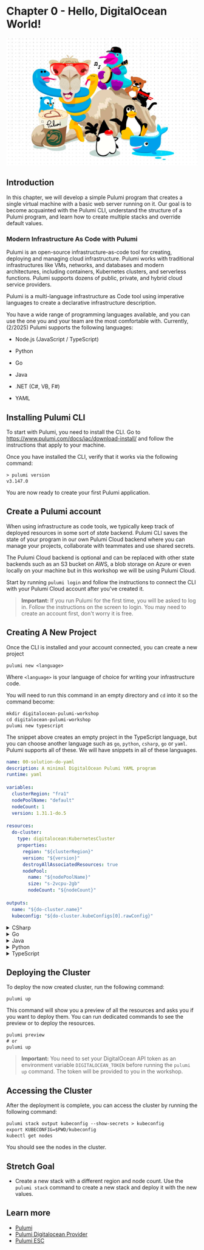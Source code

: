 # Chapter 0 - Hello, DigitalOcean World!

<img src="docs/static/media/chap0.png">

## Introduction

In this chapter, we will develop a simple Pulumi program that creates a single virtual machine with a basic web server
running on it. Our goal is to become acquainted with the Pulumi CLI, understand the structure of a Pulumi program, and
learn how to create multiple stacks and override default values.

### Modern Infrastructure As Code with Pulumi

Pulumi is an open-source infrastructure-as-code tool for creating, deploying and managing cloud
infrastructure. Pulumi works with traditional infrastructures like VMs, networks, and databases and modern
architectures, including containers, Kubernetes clusters, and serverless functions. Pulumi supports dozens of public,
private, and hybrid cloud service providers.

Pulumi is a multi-language infrastructure as Code tool using imperative languages to create a declarative
infrastructure description.

You have a wide range of programming languages available, and you can use the one you and your team are the most
comfortable with. Currently, (2/2025) Pulumi supports the following languages:

* Node.js (JavaScript / TypeScript)

* Python

* Go

* Java

* .NET (C#, VB, F#)

* YAML


## Installing Pulumi CLI

To start with Pulumi, you need to install the CLI. Go to https://www.pulumi.com/docs/iac/download-install/ 
and follow the instructions that apply to your machine. 

Once you have installed the CLI, verify that it works via the following command:
```shell
> pulumi version
v3.147.0
```
You are now ready to create your first Pulumi application. 

## Create a Pulumi account

When using infrastructure as code tools, we typically keep track of deployed resources in some sort of _state_ backend. 
Pulumi CLI saves the state of your program in our own Pulumi Cloud backend where you can manage your projects, collaborate with teammates and use shared secrets.

The Pulumi Cloud backend is optional and can be replaced with other state backends such as an S3 bucket on AWS, a blob storage on Azure or even locally on your machine
but in this workshop we will be using Pulumi Cloud. 

Start by running `pulumi login` and follow the instructions to connect the CLI with your Pulumi Cloud account after you've created it.

> **Important:**
> If you run Pulumi for the first time, you will be asked to log in. Follow the instructions on the screen to
> login. You may need to create an account first, don't worry it is free.

## Creating A New Project

Once the CLI is installed and your account connected, you can create a new project
```
pulumi new <language>
```
Where `<language>` is your language of choice for writing your infrastructure code.

You will need to run this command in an empty directory and `cd` into it so the command become:
```shell
mkdir digitalocean-pulumi-workshop
cd digitalocean-pulumi-workshop
pulumi new typescript
```
The snippet above creates an empty project in the TypeScript language, but you can choose another language such as 
`go`, `python`, `csharp`, `go` or `yaml`. Pulumi supports all of these. We will have snippets in all of these languages.

```yaml
name: 00-solution-do-yaml
description: A minimal DigitalOcean Pulumi YAML program
runtime: yaml

variables:
  clusterRegion: "fra1"
  nodePoolName: "default"
  nodeCount: 1
  version: 1.31.1-do.5

resources:
  do-cluster:
    type: digitalocean:KubernetesCluster
    properties:
      region: "${clusterRegion}"
      version: "${version}"
      destroyAllAssociatedResources: true
      nodePool:
        name: "${nodePoolName}"
        size: "s-2vcpu-2gb"
        nodeCount: "${nodeCount}"

outputs:
  name: "${do-cluster.name}"
  kubeconfig: "${do-cluster.kubeConfigs[0].rawConfig}"
```

<details>
  <summary>CSharp</summary>
    {% highlight csharp %}
    
    
    using System.Collections.Generic;
    using System.Linq;
    using Pulumi;
    using DigitalOcean = Pulumi.DigitalOcean;
    
    return await Deployment.RunAsync(() => 
    {
        var clusterRegion = "fra1";
        var nodePoolName = "default";
        var nodeCount = 1;
        var version = "1.31.1-do.5";
    
        var doCluster = new DigitalOcean.KubernetesCluster("do-cluster", new()
        {
            Region = clusterRegion,
            Version = version,
            DestroyAllAssociatedResources = true,
            NodePool = new DigitalOcean.Inputs.KubernetesClusterNodePoolArgs
            {
                Name = nodePoolName,
                Size = "s-2vcpu-2gb",
                NodeCount = nodeCount,
            },
        });
    
        return new Dictionary<string, object?>
        {
            ["name"] = doCluster.Name,
            ["kubeconfig"] = doCluster.KubeConfigs.Apply(kubeConfigs => kubeConfigs[0].RawConfig),
        };
    });
    {% endhighlight %}
</details>

<details>
  <summary>Go</summary>
    {% highlight go %}
    package main
    
    import (
        "github.com/pulumi/pulumi-digitalocean/sdk/v4/go/digitalocean"
        "github.com/pulumi/pulumi/sdk/v3/go/pulumi"
    )
    
    func main() {
        pulumi.Run(func(ctx *pulumi.Context) error {
            clusterRegion := "fra1"
            nodePoolName := "default"
            nodeCount := 1
            version := "1.31.1-do.5"
            doCluster, err := digitalocean.NewKubernetesCluster(ctx, "do-cluster", &digitalocean.KubernetesClusterArgs{
                Region:                        pulumi.String(clusterRegion),
                Version:                       pulumi.String(version),
                DestroyAllAssociatedResources: pulumi.Bool(true),
                NodePool: &digitalocean.KubernetesClusterNodePoolArgs{
                    Name:      pulumi.String(nodePoolName),
                    Size:      pulumi.String("s-2vcpu-2gb"),
                    NodeCount: pulumi.IntPtr(nodeCount),
                },
            })
            if err != nil {
                return err
            }
            ctx.Export("name", doCluster.Name)
            ctx.Export("kubeconfig", doCluster.KubeConfigs.ApplyT(func(kubeConfigs []digitalocean.KubernetesClusterKubeConfig) (*string, error) {
                return kubeConfigs[0].RawConfig, nil
            }).(pulumi.StringPtrOutput))
            return nil
        })
    }
    {% endhighlight %}
</details>

<details>
  <summary>Java</summary>
    {% highlight java %}
        package application;
        
        import com.pulumi.Context;
        import com.pulumi.Pulumi;
        import com.pulumi.digitalocean.KubernetesCluster;
        import com.pulumi.digitalocean.KubernetesClusterArgs;
        import com.pulumi.digitalocean.inputs.KubernetesClusterNodePoolArgs;
        
        public class App {
            public static void main(String[] args) {
                Pulumi.run(App::stack);
            }
        
            public static void stack(Context ctx) {
                final var clusterRegion = "fra1";
                final var nodePoolName = "default";
                final var nodeCount = 1;
                final var version = "1.31.1-do.5";
        
                var doCluster = new KubernetesCluster("do-cluster", KubernetesClusterArgs.builder()
                    .region(clusterRegion)
                    .version(version)
                    .destroyAllAssociatedResources(true)
                    .nodePool(KubernetesClusterNodePoolArgs.builder()
                        .name(nodePoolName)
                        .size("s-2vcpu-2gb")
                        .nodeCount(nodeCount)
                        .build())
                    .build());
        
                ctx.export("name", doCluster.name());
                ctx.export("kubeconfig", doCluster.kubeConfigs().applyValue(kubeConfigs -> kubeConfigs.get(0).rawConfig()));
            }
        }
    {% endhighlight %}
</details>


<details>
  <summary>Python</summary>
    {% highlight python %}
        import pulumi
        import pulumi_digitalocean as digitalocean
        
        cluster_region = "fra1"
        node_pool_name = "default"
        node_count = 1
        version = "1.31.1-do.5"
        do_cluster = digitalocean.KubernetesCluster("do-cluster",
            region=cluster_region,
            version=version,
            destroy_all_associated_resources=True,
            node_pool={
                "name": node_pool_name,
                "size": "s-2vcpu-2gb",
                "node_count": node_count,
            })
        pulumi.export("name", do_cluster.name)
        pulumi.export("kubeconfig", do_cluster.kube_configs[0].raw_config)
    {% endhighlight %}
</details>

<details>
  <summary>TypeScript</summary>
    {% highlight typescript %}
    import * as pulumi from "@pulumi/pulumi";
    import * as digitalocean from "@pulumi/digitalocean";
    
    const clusterRegion = "fra1";
    const nodePoolName = "default";
    const nodeCount = 1;
    const version = "1.31.1-do.5";
    const doCluster = new digitalocean.KubernetesCluster("do-cluster", {
        region: clusterRegion,
        version: version,
        destroyAllAssociatedResources: true,
        nodePool: {
            name: nodePoolName,
            size: "s-2vcpu-2gb",
            nodeCount: nodeCount,
        },
    });
    export const name = doCluster.name;
    export const kubeconfig = doCluster.kubeConfigs.apply(kubeConfigs => kubeConfigs[0].rawConfig);
    {% endhighlight %}
</details>

## Deploying the Cluster

To deploy the now created cluster, run the following command:

```shell
pulumi up
```

This command will show you a preview of all the resources and asks you if you want to deploy them. You can run dedicated
commands to see the preview or to deploy the resources.

```shell
pulumi preview
# or
pulumi up
```

> **Important:**
> You need to set your DigitalOcean API token as an environment variable `DIGITALOCEAN_TOKEN` before running the `pulumi up` command.
> The token will be provided to you in the workshop.

## Accessing the Cluster

After the deployment is complete, you can access the cluster by running the following command:

```shell
pulumi stack output kubeconfig --show-secrets > kubeconfig
export KUBECONFIG=$PWD/kubeconfig
kubectl get nodes
```

You should see the nodes in the cluster.

## Stretch Goal

- Create a new stack with a different region and node count. Use the `pulumi stack` command to create a new stack and
  deploy it with the new values.

## Learn more

- [Pulumi](https://www.pulumi.com/)
- [Pulumi Digitalocean Provider](https://www.pulumi.com/registry/packages/digitalocean/)
- [Pulumi ESC](https://www.pulumi.com/docs/pulumi-cloud/esc/)
